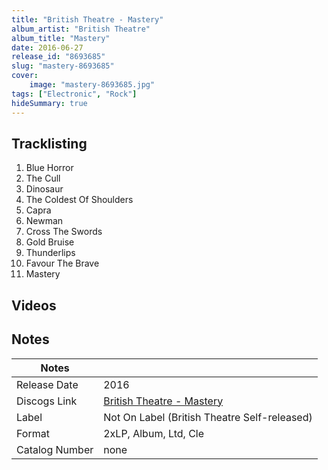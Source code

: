 ```yaml
---
title: "British Theatre - Mastery"
album_artist: "British Theatre"
album_title: "Mastery"
date: 2016-06-27
release_id: "8693685"
slug: "mastery-8693685"
cover:
    image: "mastery-8693685.jpg"
tags: ["Electronic", "Rock"]
hideSummary: true
---
```


## Tracklisting
1. Blue Horror
2. The Cull 
3. Dinosaur
4. The Coldest Of Shoulders
5. Capra
6. Newman
7. Cross The Swords
8. Gold Bruise
9. Thunderlips
10. Favour The Brave
11. Mastery

## Videos


## Notes

| Notes          |             |
| ---------------| ----------- |
| Release Date   | 2016 |
| Discogs Link   | [British Theatre - Mastery](https://www.discogs.com/release/8693685) |
| Label          | Not On Label (British Theatre Self-released) |
| Format         | 2xLP, Album, Ltd, Cle |
| Catalog Number | none |

